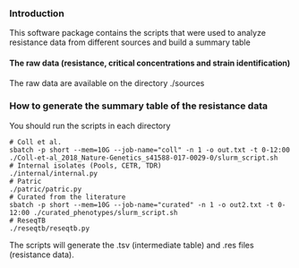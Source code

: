 ### Introduction
This software package contains the scripts that were used to analyze resistance data from different sources and build a summary table
#### The raw data (resistance, critical concentrations and strain identification)
The raw data are available on the directory ./sources
### How to generate the summary table of the resistance data
You should run the scripts in each directory
```
# Coll et al.
sbatch -p short --mem=10G --job-name="coll" -n 1 -o out.txt -t 0-12:00 ./Coll-et-al_2018_Nature-Genetics_s41588-017-0029-0/slurm_script.sh
# Internal isolates (Pools, CETR, TDR)
./internal/internal.py 
# Patric
./patric/patric.py
# Curated from the literature
sbatch -p short --mem=10G --job-name="curated" -n 1 -o out2.txt -t 0-12:00 ./curated_phenotypes/slurm_script.sh
# ReseqTB
./reseqtb/reseqtb.py
```
The scripts will generate the .tsv (intermediate table) and .res files (resistance data).





